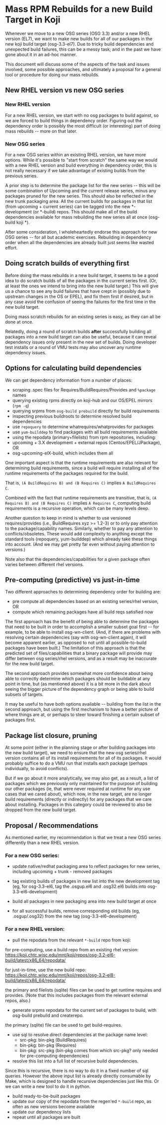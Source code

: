 Mass RPM Rebuilds for a new Build Target in Koji
================================================

Whenever we move to a new OSG series (OSG 3.3) and/or a new RHEL version (EL7), we want to make new builds for all of our packages in the new koji build target (osg-3.3-el7). Due to tricky build dependencies and unexpected build failures, this can be a messy task; and in the past we have gone about it in an ad-hoc manner.

This document will discuss some of the aspects of the task and issues involved, some possible approaches, and ultimately a proposal for a general tool or procedure for doing our mass rebuilds.


New RHEL version vs new OSG series
----------------------------------

### New RHEL version

For a new RHEL version, we start with no osg packages to build against, so we are forced to build things in dependency order. Figuring out the dependency order is possibly the most difficult (or interesting) part of doing mass rebuilds -- more on that later.

### New OSG series

For a new OSG series within an existing RHEL version, we have more options. While it's possible to "start from scratch" the same way we would with a new RHEL version and build everything in dependency order, this is not really necessary if we take advantage of existing builds from the previous series.

A prior step is to determine the package list for the new series -- this will be some combination of Upcoming and the current release series, minus any packages pruned for the new series. This should also be reflected in the new trunk packaging area. All the current builds for packages in that list (from upcoming + current series) can be tagged into the new \*-development (or \*-build) repos. This should make all of the build dependencies available for mass rebuilding the new series all at once (osg-build koji \*).

After some consideration, I wholeheartedly endorse this approach for new OSG series -- for all but academic exercises. Rebuilding in dependency order when all the dependencies are already built just seems like wasted effort.

Doing scratch builds of everything first
----------------------------------------

Before doing the mass rebuilds in a new build target, it seems to be a good idea to do scratch builds of all the packages in the current series first. (Or, at least the ones we intend to bring into the new build target.) This will give us a chance to see any build failures that have crept in (possibly due to upstream changes in the OS or EPEL), and fix them first if desired, but in any case avoid the confusion of seeing the failures for the first time in the new build target.

Doing mass scratch rebuilds for an existing series is easy, as they can all be done at once.

Relatedly, doing a round of scratch builds **after** successfully building all packages into a new build target can also be useful, because it can reveal dependency issues only present in the new set of builds. Doing developer test installs or a round of VMU tests may also uncover any runtime dependency issues.

Options for calculating build dependencies
------------------------------------------

We can get dependency information from a number of places:

- scraping .spec files for Requires/BuildRequires/Provides and `%package` names
- querying existing rpms directly on koji-hub and our OS/EPEL mirrors (`rpm -q`)
- querying srpms from `osg-build prebuild` directly for build requirements
- inspecting previous buildroots to determine resolved build dependencies
- use `repoquery` to determine whatrequires/whatprovides for packages
- use `yum-builddep` to find packages with all build requirements available
- using the repodata (primary+filelists) from rpm repositories, including:
- upcoming + 3.X development + external repos (Centos/EPEL/JPackage), OR
- osg-upcoming-elX-build, which includes them all

One important aspect is that the runtime requirements are also relevant for determining build requirements, since a build will require installing all of the runtime requirements of the packages required for the build.

That is, `(A BuildRequires B) and (B Requires C)` implies `A BuildRequires C`.

Combined with the fact that runtime requirements are transitive, that is, `(A Requires B) and (B Requires C)` implies `A Requires C`, computing build requirements is a recursive operation, which can be many levels deep.

Another question to keep in mind is whether to use versioned requires/provides (i.e., BuildRequires xyz >= 1.2-3) or to only pay attention to the package/capability names. Similarly, whether to pay any attention to conflicts/obsoletes. These would add complexity to anything except the standard tools (repoquery, yum-builddep) which already take these things into account. (And we may get pretty far even without paying attention to versions.)

Note also that the dependencies/capabilities for a given package often varies between different rhel versions.

Pre-computing (predictive) vs just-in-time
------------------------------------------

Two different approaches to determining dependency order for building are:

- pre compute all dependencies based on an existing series/rhel version, OR
- compute which remaining packages have all build reqs satisfied now

The first approach has the benefit of being able to determine the packages that need to be built in order to accomplish a smaller subset goal first -- for example, to be able to install osg-wn-client. (And, if there are problems with resolving certain dependencies (say with osg-wn-client again), it will become apparent earlier, as opposed to not until all possible-to-build packages have been built.) The limitation of this approach is that the predicted set of files/capabilities that a binary package will provide may differ between osg series/rhel versions, and as a result may be inaccurate for the new build target.

The second approach provides somewhat more confidence about being able to correctly determine which packages should be buildable at any point in time, but (as mentioned above) it is a bit more in the dark about seeing the bigger picture of the dependency graph or being able to build subsets of targets.

It may be useful to have both options available -- building from the list in the second approach, but using the first mechanism to have a better picture of where things are at, or perhaps to steer toward finishing a certain subset of packages first.

Package list closure, pruning
-----------------------------

At some point (either in the planning stage or after building packages into the new build target), we need to ensure that the new osg series/rhel version contains all of its install requirements for all of its packages. It would probably suffice to do a VMU run that installs each package (perhaps individually, to avoid conflicts).

But if we go about it more analytically, we may also get, as a result, a list of packages which we previously only maintained for the purpose of building our other packages (ie, that were never required at runtime for any use cases that we cared about), which now, in the new target, are no longer build requirements (directly or indirectly) for any packages that we care about installing. Packages in this category could be reviewed to also be dropped from the new build target.

Proposal / Recommendations
--------------------------

As mentioned earlier, my recommendation is that we treat a new OSG series differently than a new RHEL version.

### For a new OSG series:

- update native/redhat packaging area to reflect packages for new series, including upcoming + trunk - removed packages

- tag existing builds of packages in new list into the new development tag (eg, for osg-3.3-el6, tag the .osgup.el6 and .osg32.el6 builds into osg-3.3-el6-development)

- build all packages in new packaging area into new build target at once

- for all successful builds, remove corresponding old builds (eg, .osgup/.osg32) from the new tag (osg-3.3-el6-development)

### For a new RHEL version:

- pull the repodata from the relevant `*-build` repo from koji:

for pre-computing, use a build repo from an existing rhel version:  
<https://koji.chtc.wisc.edu/mnt/koji/repos/osg-3.2-el6-build/latest/x86_64/repodata/>

for just-in-time, use the new build repo:  
<https://koji.chtc.wisc.edu/mnt/koji/repos/osg-3.2-el8-build/latest/x86_64/repodata/>

the primary and filelists (sqlite) files can be used to get runtime requires and provides. (Note that this includes packages from the relevant external repos, also.)

- generate srpms repodata for the current set of packages to build, with osg-build prebuild and createrepo.

the primary (sqlite) file can be used to get build-requires.

- use sql to resolve direct dependencies at the package name level:
    - src-pkg: bin-pkg (BuildRequires)
    - bin-pkg: bin-pkg (Requires)
    - bin-pkg: src-pkg (bin-pkg comes from which src-pkg? only needed for pre-computing dependencies)
- resolve this list into a full list of recursive build dependencies.

Since this is recursive, there is no way to do it in a fixed number of sql queries. However the above input list is already directly consumable by Make, which is designed to handle recursive dependencies just like this. Or we can write a new tool to do it in python.

- build ready-to-be-built packages
- update our copy of the repodata from the regen'ed `*-build` repo, as often as new versions become available
- update our dependency lists
- repeat until all packages are built


